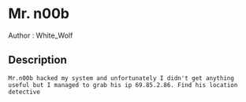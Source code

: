 # Mr. n00b

Author : White_Wolf

## Description

```
Mr.n00b hacked my system and unfortunately I didn't get anything useful but I managed to grab his ip 69.85.2.86. Find his location detective

```
